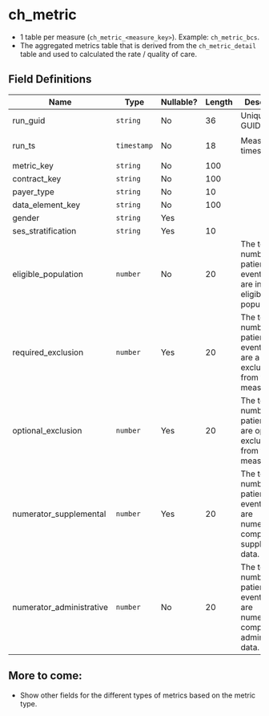 # ch_metric

- 1 table per measure (`ch_metric_<measure_key>`).  Example: `ch_metric_bcs`.
- The aggregated metrics table that is derived from the `ch_metric_detail` table and used to calculated the rate / quality of care.

## Field Definitions

| Name | Type | Nullable? | Length | Description | Values |
| --- | --- | --- | --- | --- | --- |
| run_guid | `string` | No | 36 | Unique run GUID |  |
| run_ts | `timestamp` | No | 18 | Measure run timestamp | `YYYY-MM-DD HH:MM:SS` |
| metric_key | `string` | No | 100 |  |  |
| contract_key | `string` | No | 100 |  |  |
| payer_type | `string` | No | 10 |  |  |
| data_element_key | `string` | No | 100 |  |  |
| gender | `string` | Yes |  |  |  |
| ses_stratification | `string` | Yes | 10 |  |  |
| eligible_population | `number` | No | 20 | The total number of patients or events who are in the eligible population. |  |
| required_exclusion | `number` | Yes | 20 | The total number of patients or events who are a required exclusion from the measure. |  |
| optional_exclusion | `number` | Yes | 20 | The total number of patients who are optionally excluded from the measure. |  |
| numerator_supplemental | `number` | Yes | 20 | The total number of patients or events who are numerator compliant by supplemental data. |  |
| numerator_administrative | `number` | No | 20 | The total number of patients or events who are numerator compliant by administrative data. |  |

## More to come:

- Show other fields for the different types of metrics based on the metric type.